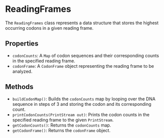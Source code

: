 # ReadingFrames

The `ReadingFrames` class represents a data structure that stores the highest occurring codons in a given reading frame.

## Properties
- `codonCounts`: A `Map` of codon sequences and their corresponding counts in the specified reading frame.
- `codonFrame`: A `CodonFrame` object representing the reading frame to be analyzed.

## Methods
- `buildCodonMap()`: Builds the `codonCounts` map by looping over the DNA sequence in steps of 3 and storing the codon and its corresponding count.
- `printCodonCounts(PrintStream out)`: Prints the codon counts in the specified reading frame to the given `PrintStream`.
- `getCodonCounts()`: Returns the `codonCounts` map.
- `getCodonFrame()`: Returns the `codonFrame` object.